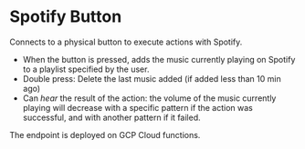 # Spotify Button
Connects to a physical button to execute actions with Spotify.

- When the button is pressed, adds the music currently playing on Spotify to a playlist specified by the user.
- Double press: Delete the last music added (if added less than 10 min ago)
- Can _hear_ the result of the action: the volume of the music currently playing will decrease with a specific pattern if the action was successful, and with another pattern if it failed.

The endpoint is deployed on GCP Cloud functions.
